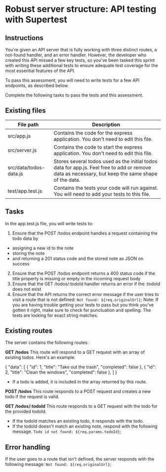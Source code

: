# Robust server structure: API testing with Supertest

## Instructions
You're given an API server that is fully working with three distinct routes, a not-found handler, and an error handler. However, the developer who created this API missed a few key tests, so you've been tasked this sprint with writing these additional tests to ensure adequate test coverage for the most essential features of the API.

To pass this assessment, you will need to write tests for a few API endpoints, as described below.

Complete the following tasks to pass the tests and this assessment.

## Existing files
| File path |	Description |
| ---- | ---- |
| src/app.js |	Contains the code for the express application. You don't need to edit this file. |
| src/server.js |	Contains the code to start the express application. You don't need to edit this file. |
| src/data/todos-data.js |	Stores several todos used as the initial todos data for app.js. Feel free to add or remove data as necessary, but keep the same shape of the data. |
| test/app.test.js |	Contains the tests your code will run against. You will need to add your tests to this file. |

## Tasks
In the app.test.js file, you will write tests to:
1. Ensure that the POST /todos endpoint handles a request containing the todo data by
- assigning a new id to the note
- storing the note
- and returning a 201 status code and the stored note as JSON on success
2. Ensure that the POST /todos endpoint returns a 400 status code if the title property is missing or empty in the incoming request body
3. Ensure that the GET /todos/:todoId handler returns an error if the :todoId does not exist
4. Ensure that the API returns the correct error message if the user tries to visit a route that is not defined:
`Not found: ${req.originalUrl}`;
Note: If you are having trouble getting your tests to pass but you think you've gotten it right, make sure to check for punctuation and spelling. The tests are looking for exact string matches.

## Existing routes
The server contains the following routes:

**GET /todos**
This route will respond to a GET request with an array of existing todos. Here's an example:

{
  "data": [
    {
      "id": 1,
      "title": "Take out the trash",
      "completed": false
    },
    {
      "id": 2,
      "title": "Clean the windows",
      "completed": false
    },
  ]
}

- If a todo is added, it is included in the array returned by this route.

**POST /todos**
This route responds to a POST request and creates a new todo if the request is valid.

**GET /todos/:todoId**
This route responds to a GET request with the todo for the provided todoId.
- If the todoId matches an existing todo, it responds with the todo.
- If the todoId doesn't match an existing note, respond with the following message.
`Todo id not found: ${req.params.todoId}`;

## Error handling
If the user goes to a route that isn't defined, the server responds with the following message:
`Not found: ${req.originalUrl}`;